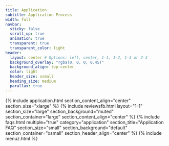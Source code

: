 ```yaml
---
title: Application
subtitle: Application Process
width: full
navbar:
  sticky: false
  scroll_up: true
  animation: true
  transparent: true
  transparent_color: light
header:
  layout: center # Options: left, center, 1-1, 1-2, 1-3 or 2-3
  background_overlay: "rgba(0, 0, 0, 0.45)"
  background_align: top-center
  color: light
  header_size: xsmall
  heading_size: medium
  parallax: true
---
```



{% include application.html section_content_align="center" section_size="xlarge" %}
{% include reviewsfb.html 
   layout="1-1"
  section_size="large"
  section_background="muted"
  section_container="large"
  section_content_align="center"
%}
{% include faqs.html 
  multiple="true" 
  category="application" 
  section_title="Application FAQ" 
  section_size="small"
  section_background="default"
  section_container="xsmall"
  section_header_align="center"
%}
{% include menuz.html %}